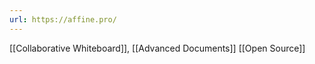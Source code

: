 ```yaml
---
url: https://affine.pro/
---
```

[[Collaborative Whiteboard]], [[Advanced Documents]]
[[Open Source]]
